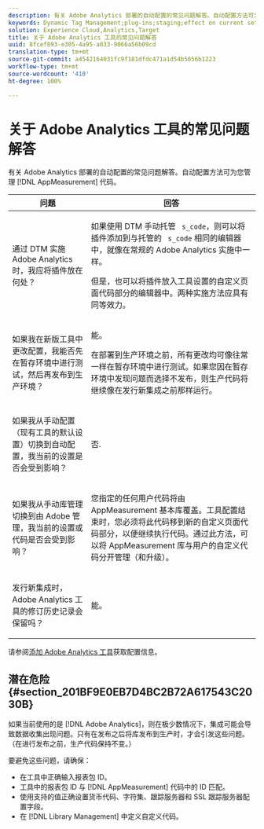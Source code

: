 ```yaml
---
description: 有关 Adobe Analytics 部署的自动配置的常见问题解答。自动配置方法可为您管理 AppMeasurement 代码。
keywords: Dynamic Tag Management;plug-ins;staging;effect on current settings;revision history;potential pitfalls;report suite id;currency code;tracking server;ssl tracking server;custom code;library management
solution: Experience Cloud,Analytics,Target
title: 关于 Adobe Analytics 工具的常见问题解答
uuid: 8fcef893-e305-4a95-a033-9066a56b09cd
translation-type: tm+mt
source-git-commit: a4542164031fc9f181dfdc471a1d54b5056b1223
workflow-type: tm+mt
source-wordcount: '410'
ht-degree: 100%

---
```



# 关于 Adobe Analytics 工具的常见问题解答

有关 Adobe Analytics 部署的自动配置的常见问题解答。自动配置方法可为您管理 [!DNL AppMeasurement] 代码。

<table id="table_A50D00E2C47A473B92DA800FB08FE640"> 
 <thead> 
  <tr> 
   <th colname="col1" class="entry"> 问题 </th> 
   <th colname="col2" class="entry"> 回答 </th> 
  </tr> 
 </thead>
 <tbody> 
  <tr> 
   <td colname="col1"> <p> 通过 DTM 实施 Adobe Analytics 时，我应将插件放在何处？ </p> </td> 
   <td colname="col2"> <p> 如果使用 DTM 手动托管 <code> s_code</code>，则可以将插件添加到与托管的 <code> s_code</code> 相同的编辑器中，就像在常规的 Adobe Analytics 实施中一样。 </p> <p>但是，也可以将插件放入工具设置的<span class="term">自定义页面代码</span>部分的编辑器中。两种实施方法应具有同等效力。 </p> </td> 
  </tr> 
  <tr> 
   <td colname="col1"> <p>如果我在新版工具中更改配置，我能否先在暂存环境中进行测试，然后再发布到生产环境？ </p> </td> 
   <td colname="col2"> <p>能。 </p> <p>在部署到生产环境之前，所有更改均可像往常一样在暂存环境中进行测试。如果您因在暂存环境中发现问题而选择不发布，则生产代码将继续像在发行新集成之前那样运行。 </p> </td> 
  </tr> 
  <tr> 
   <td colname="col1"> <p>如果我从手动配置（现有工具的默认设置）切换到自动配置，我当前的设置是否会受到影响？ </p> </td> 
   <td colname="col2"> <p>否. </p> </td> 
  </tr> 
  <tr> 
   <td colname="col1"> <p>如果我从手动库管理切换到由 Adobe 管理，我当前的设置或代码是否会受到影响？ </p> </td> 
   <td colname="col2"> <p>您指定的任何用户代码将由 <span class="keyword">AppMeasurement</span> 基本库覆盖。工具配置结束时，您必须将此代码移到新的<span class="wintitle">自定义页面代码</span>部分，以便继续执行代码。通过此方法，可以将 <span class="keyword">AppMeasurement</span> 库与用户的自定义代码分开管理（和升级）。 </p> </td> 
  </tr> 
  <tr> 
   <td colname="col1"> <p>发行新集成时，<span class="keyword">Adobe Analytics</span> 工具的修订历史记录会保留吗？ </p> </td> 
   <td colname="col2"> <p>能。 </p> </td> 
  </tr> 
 </tbody> 
</table>

请参阅[添加 Adobe Analytics 工具](/help/implement/other/dtm/c-aa-tool/analytics-dtm.md)获取配置信息。

## 潜在危险 {#section_201BF9E0EB7D4BC2B72A617543C2030B}

如果当前使用的是 [!DNL Adobe Analytics]，则在极少数情况下，集成可能会导致数据收集出现问题。只有在发布之后将库发布到生产时，才会引发这些问题。（在进行发布之前，生产代码保持不变。）

要避免这些问题，请确保：

* 在工具中正确输入报表包 ID。
* 工具中的报表包 ID 与 [!DNL AppMeasurement] 代码中的 ID 匹配。
* 使用支持的值正确设置货币代码、字符集、跟踪服务器和 SSL 跟踪服务器配置字段。
* 在 [!DNL Library Management] 中定义自定义代码。


